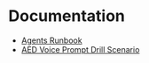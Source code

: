 # Documentation
- [Agents Runbook](agents.md)
- [AED Voice Prompt Drill Scenario](scenarios/aed-voice-feature.md)

